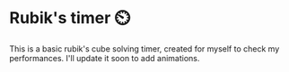 # Rubik's timer ⏲️ 
This is a basic rubik's cube solving timer, created for myself to check my performances. 
I'll update it soon to add animations. 